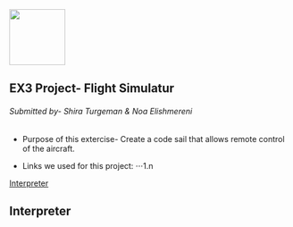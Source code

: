  <img src="https://upload.wikimedia.org/wikipedia/commons/3/34/FlightGear_Logo.svg" width="100" height="100">

## EX3 Project- Flight Simulatur 

###### Submitted by- Shira Turgeman & Noa Elishmereni

* Purpose of this extercise-
Create a code sail that allows remote control of the aircraft.

* Links we used for this project:
⋅⋅⋅1.n



‫‪[Interpreter](#Interpreter)






## Interpreter
